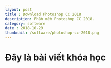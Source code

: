 ```yaml
---
layout: post
title : Download Photoshop CC 2018
description: Phần mềm Photoshop CC 2018.
category: software
date : 2018-10-29
thumbnail: /software/photoshop-cc-2018.png
---
```


# Đây là bài viết khóa học